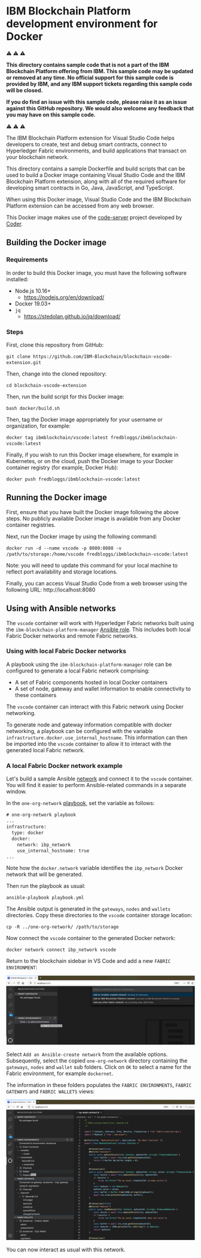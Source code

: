 # IBM Blockchain Platform development environment for Docker

:warning: :warning: :warning:

**This directory contains sample code that is not a part of the IBM Blockchain Platform offering from IBM. This sample code may be updated or removed at any time. No official support for this sample code is provided by IBM, and any IBM support tickets regarding this sample code will be closed.**

**If you do find an issue with this sample code, please raise it as an issue against this GitHub repository. We would also welcome any feedback that you may have on this sample code.**

:warning: :warning: :warning:

The IBM Blockchain Platform extension for Visual Studio Code helps developers to create, test and debug smart contracts, connect to Hyperledger Fabric environments, and build applications that transact on your blockchain network.

This directory contains a sample Dockerfile and build scripts that can be used to build a Docker image containing Visual Studio Code and the IBM Blockchain Platform extension, along with all of the required software for developing smart contracts in Go, Java, JavaScript, and TypeScript.

When using this Docker image, Visual Studio Code and the IBM Blockchain Platform extension can be accessed from any web browser.

This Docker image makes use of the [code-server](https://github.com/cdr/code-server) project developed by [Coder](https://coder.com/).

## Building the Docker image

### Requirements

In order to build this Docker image, you must have the following software installed:

- Node.js 10.16+
  - https://nodejs.org/en/download/
- Docker 19.03+
- `jq`
  - https://stedolan.github.io/jq/download/

### Steps

First, clone this repository from GitHub:

    git clone https://github.com/IBM-Blockchain/blockchain-vscode-extension.git

Then, change into the cloned repository:

    cd blockchain-vscode-extension

Then, run the build script for this Docker image:

    bash docker/build.sh

Then, tag the Docker image appropriately for your username or organization, for example:

    docker tag ibmblockchain/vscode:latest fredbloggs/ibmblockchain-vscode:latest

Finally, if you wish to run this Docker image elsewhere, for example in Kubernetes, or on the cloud, push the Docker image to your Docker container registry (for example, Docker Hub):

    docker push fredbloggs/ibmblockchain-vscode:latest

## Running the Docker image

First, ensure that you have built the Docker image following the above steps. No publicly available Docker image is available from any Docker container registries.

Next, run the Docker image by using the following command:

    docker run -d --name vscode -p 8080:8080 -v /path/to/storage:/home/vscode fredbloggs/ibmblockchain-vscode:latest

Note: you will need to update this command for your local machine to reflect port availability and storage locations.

Finally, you can access Visual Studio Code from a web browser using the following URL: http://localhost:8080

## Using with Ansible networks

The `vscode` container will work with Hyperledger Fabric networks built using
the `ibm-blockchain-platform-manager` [Ansible
role](https://github.com/IBM-Blockchain/ansible-role-blockchain-platform-manager).
This includes both local Fabric Docker networks and remote Fabric networks.

### Using with local Fabric Docker networks

A playbook using the `ibm-blockchain-platform-manager` role can be configured to
generate a local Fabric network comprising:

 - A set of Fabric components hosted in local Docker containers
 - A set of node, gateway and wallet information to enable connectivity to these
   containers

The `vscode` container can interact with this Fabric network using Docker
networking.

To generate node and gateway information compatible with docker networking, a
playbook can be configured with the variable
`infrastructure.docker.use_internal_hostname`. This information can then be
imported into the `vscode` container to allow it to interact with the generated
local Fabric network.

### A local Fabric Docker network example

Let's build a sample Ansible
[network](https://github.com/IBM-Blockchain/ansible-examples/tree/master/one-org-network)
and connect it to the `vscode` container. You will find it easier to perform
Ansible-related commands in a separate window.

In the `one-org-network`
[playbook](https://github.com/IBM-Blockchain/ansible-examples/blob/master/one-org-network/playbook.yml), set the variable as follows:

    # one-org-network playbook
    ...
    infrastructure:
      type: docker
      docker:
        network: ibp_network
        use_internal_hostname: true
    ...

Note how the `docker.network` variable identifies the `ibp_network` Docker
network that will be generated.

Then run the playbook as usual:

    ansible-playbook playbook.yml

The Ansible output is generated in the `gateways`, `nodes` and `wallets`
directories. Copy these directories to the `vscode` container storage location:

    cp -R ../one-org-network/ /path/to/storage

Now connect the `vscode` container to the generated Docker network:

    docker network connect ibp_network vscode

Return to the blockchain sidebar in VS Code and add a new `FABRIC ENVIRONMENT`:

![environments](./media/diagram1.png)

Select `Add an Ansible-create network` from the available options. Subsequently,
select the copied `one-org-network` directory containing the `gateways`, `nodes`
and `wallet` sub folders. Click on `OK` to select a name for the Fabric
environment, for example `dockernet`.

The information in these folders populates the `FABRIC ENVIRONMENTS`, `FABRIC
GATEWAYS` and `FABRIC WALLETS` views:

![environments](./media/diagram2.png)

You can now interact as usual with this network.

